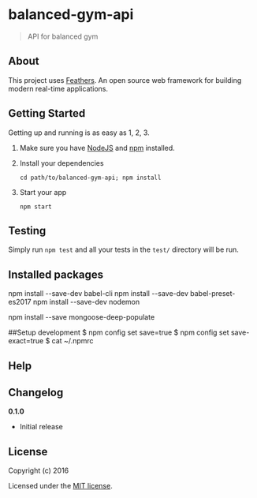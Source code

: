 # balanced-gym-api

> API for balanced gym

## About

This project uses [Feathers](http://feathersjs.com). An open source web framework for building modern real-time applications.

## Getting Started

Getting up and running is as easy as 1, 2, 3.

1. Make sure you have [NodeJS](https://nodejs.org/) and [npm](https://www.npmjs.com/) installed.
2. Install your dependencies

    ```
    cd path/to/balanced-gym-api; npm install
    ```

3. Start your app

    ```
    npm start
    ```

## Testing

Simply run `npm test` and all your tests in the `test/` directory will be run.

## Installed packages
npm install --save-dev babel-cli
npm install --save-dev babel-preset-es2017
npm install --save-dev nodemon

npm install --save mongoose-deep-populate

##Setup development
$ npm config set save=true
$ npm config set save-exact=true
$ cat ~/.npmrc 

## Help

## Changelog

__0.1.0__

- Initial release

## License

Copyright (c) 2016

Licensed under the [MIT license](LICENSE).
